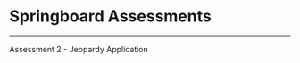 # Springboard Assessments
--------------------------------------------------------------
Assessment 2 - Jeopardy Application
